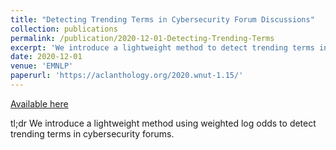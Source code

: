 ```yaml
---
title: "Detecting Trending Terms in Cybersecurity Forum Discussions"
collection: publications
permalink: /publication/2020-12-01-Detecting-Trending-Terms
excerpt: 'We introduce a lightweight method to detect trending terms in cybersecurity forums.'
date: 2020-12-01
venue: 'EMNLP'
paperurl: 'https://aclanthology.org/2020.wnut-1.15/'
---
```


<a href='https://aclanthology.org/2020.wnut-1.15/'>Available here</a>

tl;dr We introduce a lightweight method using weighted log odds to detect trending terms in cybersecurity forums.
